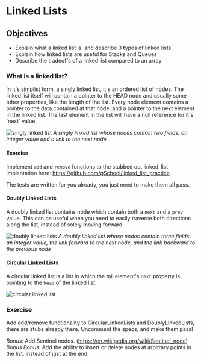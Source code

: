 # Linked Lists

## Objectives

* Explain what a linked list is, and describe 3 types of linked lists
* Explain how linked lists are useful for Stacks and Queues
* Describe the tradeoffs of a linked list compared to an array

### What is a linked list?

In it's simplist form, a singly linked list, it's an ordered list of nodes. The linked list itself will contain a pointer to the HEAD node and usually some other properties, like the length of the list. Every node element contains a pointer to the data contained at that node, and a pointer to the next element in the linked list. The last element in the list will have a null reference for it's 'next' value.

![singly linked list](https://upload.wikimedia.org/wikipedia/commons/thumb/6/6d/Singly-linked-list.svg/816px-Singly-linked-list.svg.png)
_A singly linked list whose nodes contain two fields: an integer value and a link to the next node_

#### Exercise

Implement `add` and `remove` functions to the stubbed out linked_list implentation here: https://github.com/gSchool/linked_list_practice

The tests are written for you already, you just need to make them all pass.

#### Doubly Linked Lists

A doubly linked list contains node which contain both a `next` and a `prev` value. This can be useful when you need to easily traverse both directions along the list, instead of solely moving forward.

![doubly linked lists](https://upload.wikimedia.org/wikipedia/commons/thumb/5/5e/Doubly-linked-list.svg/1220px-Doubly-linked-list.svg.png)
_A doubly linked list whose nodes contain three fields: an integer value, the link forward to the next node, and the link backward to the previous node_

#### Circular Linked Lists

A circular linked list is a list in which the tail element's `next` property is pointing to the `head` of the linked list.

![circular linked list](https://upload.wikimedia.org/wikipedia/commons/thumb/d/df/Circularly-linked-list.svg/700px-Circularly-linked-list.svg.png)

### Exercise

Add add/remove functionality to CircularLinkedLists and DoublyLinkedLists, there are stubs already there. Uncomment the specs, and make them pass!

_Bonus_: Add Sentinel nodes. (https://en.wikipedia.org/wiki/Sentinel_node)
_Bonus Bonus_: Add the ability to insert or delete nodes at arbitrary points in the list, instead of just at the end.
